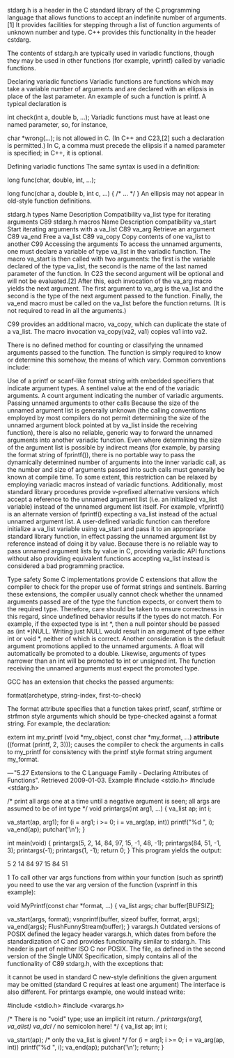 stdarg.h is a header in the C standard library of the C programming language that allows functions to accept an indefinite number of arguments.[1] It provides facilities for stepping through a list of function arguments of unknown number and type. C++ provides this functionality in the header cstdarg.

The contents of stdarg.h are typically used in variadic functions, though they may be used in other functions (for example, vprintf) called by variadic functions.

Declaring variadic functions
Variadic functions are functions which may take a variable number of arguments and are declared with an ellipsis in place of the last parameter. An example of such a function is printf. A typical declaration is

int check(int a, double b, ...);
Variadic functions must have at least one named parameter, so, for instance,

char *wrong(...);
is not allowed in C. (In C++ and C23,[2] such a declaration is permitted.) In C, a comma must precede the ellipsis if a named parameter is specified; in C++, it is optional.

Defining variadic functions
The same syntax is used in a definition:

long func(char, double, int, ...);

long func(char a, double b, int c, ...)
{
    /* ... */
}
An ellipsis may not appear in old-style function definitions.

stdarg.h types
Name	Description	Compatibility
va_list	type for iterating arguments	C89
stdarg.h macros
Name	Description	compatibility
va_start	Start iterating arguments with a va_list	C89
va_arg	Retrieve an argument	C89
va_end	Free a va_list	C89
va_copy	Copy contents of one va_list to another	C99
Accessing the arguments
To access the unnamed arguments, one must declare a variable of type va_list in the variadic function. The macro va_start is then called with two arguments: the first is the variable declared of the type va_list, the second is the name of the last named parameter of the function. In C23 the second argument will be optional and will not be evaluated.[2] After this, each invocation of the va_arg macro yields the next argument. The first argument to va_arg is the va_list and the second is the type of the next argument passed to the function. Finally, the va_end macro must be called on the va_list before the function returns. (It is not required to read in all the arguments.)

C99 provides an additional macro, va_copy, which can duplicate the state of a va_list. The macro invocation va_copy(va2, va1) copies va1 into va2.

There is no defined method for counting or classifying the unnamed arguments passed to the function. The function is simply required to know or determine this somehow, the means of which vary. Common conventions include:

Use of a printf or scanf-like format string with embedded specifiers that indicate argument types.
A sentinel value at the end of the variadic arguments.
A count argument indicating the number of variadic arguments.
Passing unnamed arguments to other calls
Because the size of the unnamed argument list is generally unknown (the calling conventions employed by most compilers do not permit determining the size of the unnamed argument block pointed at by va_list inside the receiving function), there is also no reliable, generic way to forward the unnamed arguments into another variadic function. Even where determining the size of the argument list is possible by indirect means (for example, by parsing the format string of fprintf()), there is no portable way to pass the dynamically determined number of arguments into the inner variadic call, as the number and size of arguments passed into such calls must generally be known at compile time. To some extent, this restriction can be relaxed by employing variadic macros instead of variadic functions. Additionally, most standard library procedures provide v-prefixed alternative versions which accept a reference to the unnamed argument list (i.e. an initialized va_list variable) instead of the unnamed argument list itself. For example, vfprintf() is an alternate version of fprintf() expecting a va_list instead of the actual unnamed argument list. A user-defined variadic function can therefore initialize a va_list variable using va_start and pass it to an appropriate standard library function, in effect passing the unnamed argument list by reference instead of doing it by value. Because there is no reliable way to pass unnamed argument lists by value in C, providing variadic API functions without also providing equivalent functions accepting va_list instead is considered a bad programming practice.

Type safety
Some C implementations provide C extensions that allow the compiler to check for the proper use of format strings and sentinels. Barring these extensions, the compiler usually cannot check whether the unnamed arguments passed are of the type the function expects, or convert them to the required type. Therefore, care should be taken to ensure correctness in this regard, since undefined behavior results if the types do not match. For example, if the expected type is int *, then a null pointer should be passed as (int *)NULL. Writing just NULL would result in an argument of type either int or void *, neither of which is correct. Another consideration is the default argument promotions applied to the unnamed arguments. A float will automatically be promoted to a double. Likewise, arguments of types narrower than an int will be promoted to int or unsigned int. The function receiving the unnamed arguments must expect the promoted type.

GCC has an extension that checks the passed arguments:

format(archetype, string-index, first-to-check)

The format attribute specifies that a function takes printf, scanf, strftime or strfmon style arguments which should be type-checked against a format string. For example, the declaration:

extern int
my_printf (void *my_object, const char *my_format, ...)
      __attribute__ ((format (printf, 2, 3)));
causes the compiler to check the arguments in calls to my_printf for consistency with the printf style format string argument my_format.

— "5.27 Extensions to the C Language Family - Declaring Attributes of Functions". Retrieved 2009-01-03.
Example
#include <stdio.h>
#include <stdarg.h>

/* print all args one at a time until a negative argument is seen;
   all args are assumed to be of int type */
void printargs(int arg1, ...)
{
  va_list ap;
  int i;

  va_start(ap, arg1); 
  for (i = arg1; i >= 0; i = va_arg(ap, int))
    printf("%d ", i);
  va_end(ap);
  putchar('\n');
}

int main(void)
{
   printargs(5, 2, 14, 84, 97, 15, -1, 48, -1);
   printargs(84, 51, -1, 3);
   printargs(-1);
   printargs(1, -1);
   return 0;
}
This program yields the output:

5 2 14 84 97 15
84 51

1
To call other var args functions from within your function (such as sprintf) you need to use the var arg version of the function (vsprintf in this example):

void MyPrintf(const char *format, ...)
{
  va_list args;
  char buffer[BUFSIZ];

  va_start(args, format);
  vsnprintf(buffer, sizeof buffer, format, args);
  va_end(args);
  FlushFunnyStream(buffer);
}
varargs.h
Outdated versions of POSIX defined the legacy header varargs.h, which dates from before the standardization of C and provides functionality similar to stdarg.h. This header is part of neither ISO C nor POSIX. The file, as defined in the second version of the Single UNIX Specification, simply contains all of the functionality of C89 stdarg.h, with the exceptions that:

it cannot be used in standard C new-style definitions
the given argument may be omitted (standard C requires at least one argument)
The interface is also different. For printargs example, one would instead write:

#include <stdio.h>
#include <varargs.h>

/* There is no "void" type; use an implicit int return. */
printargs(arg1, va_alist)
  va_dcl /* no semicolon here! */
{
  va_list ap;
  int i;

  va_start(ap); /* only the va_list is given! */
  for (i = arg1; i >= 0; i = va_arg(ap, int))
    printf("%d ", i);
  va_end(ap);
  putchar('\n');
  return;
}
